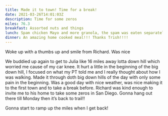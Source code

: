 ```yaml
---
title: Made it to town! Time for a break!
date: 2021-03-26T14:01:03Z
description: Time for some zeros
miles: 76.3
breakfast: Assorted nuts and things
lunch: Spam chicken Mayo and more granola, the spam was eaten separately
dinner: An amazing home cooked meal!!! Thanks Trish!!!!
---
```


Woke up with a thumbs up and smile from Richard. Was nice

We buddied up again to get to Julia like 16 miles away lotta down hill which worried me cause of my car knee. It hurt a little in the beginning of the big down hill, I focused on what my PT told me and I really thought about how I was walking. Made it through doth big down hills of the day with only some pain in the beginning. Was a good day with nice weather, was nice making it to the first town and to take a break before. Richard was kind enough to invite me to his home to take some zeros in San Diego. Gonna hang out there till Monday then it’s back to trail!!

Gonna start to ramp up the miles when I get back!